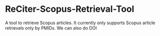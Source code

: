 # ReCiter-Scopus-Retrieval-Tool
A tool to retrieve Scopus articles. It currently only supports Scopus article retrievals only by PMIDs.
We can also do DOI